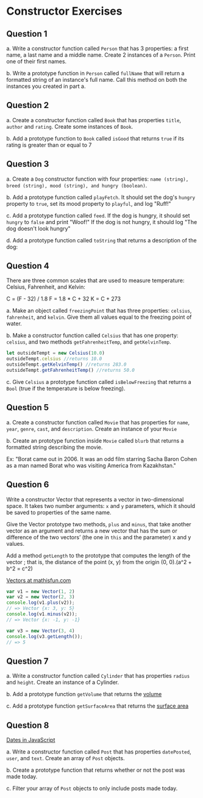 # Constructor Exercises

## Question 1

a. Write a constructor function called `Person` that has 3 properties: a first name, a last name and a middle name. Create 2 instances of a `Person`. Print one of their first names.


b. Write a prototype function in `Person` called `fullName` that will return a formatted string of an instance's full name. Call this method on both the instances you created in part a.


## Question 2

a. Create a constructor function called `Book` that has properties `title`, `author` and `rating`. Create some instances of `Book`.


b. Add a prototype function to `Book` called `isGood` that returns `true` if its rating is greater than or equal to 7

## Question 3

a. Create a `Dog` constructor function with four properties: `name (string), breed (string), mood (string), and hungry (boolean)`.

b. Add a prototype function called `playFetch`. It should set the dog's `hungry` property to `true`, set its mood property to `playful`, and log "Ruff!"

c. Add a prototype function called `feed`. If the dog is hungry, it should set `hungry` to `false` and print "Woof!" If the dog is not hungry, it should log "The dog doesn't look hungry"

d. Add a prototype function called `toString` that returns a description of the dog:

## Question 4

There are three common scales that are used to measure temperature: Celsius, Fahrenheit, and Kelvin:

C = (F - 32) / 1.8
F = 1.8 * C + 32
K = C + 273

a. Make an object called `freezingPoint` that has three properties: `celsius`, `fahrenheit`, and `kelvin`. Give them all values equal to the freezing point of water.


b. Make a constructor function called `Celsius` that has one property: `celsius`, and two methods `getFahrenheitTemp`, and `getKelvinTemp`.

```js
let outsideTempt = new Celsius(10.0)
outsideTempt.celsius //returns 10.0
outsideTempt.getKelvinTemp() //returns 283.0
outsideTempt.getFahrenheitTemp() //returns 50.0
```

c. Give `Celsius` a prototype function called `isBelowFreezing` that returns a `Bool` (true if the temperature is below freezing).

## Question 5

a. Create a constructor function called `Movie` that has properties for `name`, `year`, `genre`, `cast`, and `description`. Create an instance of your `Movie`

b. Create an prototype function inside `Movie` called `blurb` that returns a formatted string describing the movie.

Ex: "Borat came out in 2006. It was an odd film starring Sacha Baron Cohen as a man named Borat who was visiting America from Kazakhstan."


## Question 6
 
Write a constructor Vector that represents a vector in two-dimensional space.
It takes two number arguments: `x` and `y` parameters, which it should be saved to properties of the same name.

Give the Vector prototype two methods, `plus` and `minus`, that take another vector as an argument and
returns a new vector that has the sum or difference of the two vectors’ (the one in `this` and the parameter) x and y values.

Add a method `getLength` to the prototype that computes the length of the vector ;
that is, the distance of the point (x, y) from the origin (0, 0).(a^2 + b^2 = c^2)

[Vectors at mathisfun.com](https://www.mathsisfun.com/algebra/vectors.html)

```js
var v1 = new Vector(1, 2)
var v2 = new Vector(2, 3)
console.log(v1.plus(v2));
// => Vector {x: 3, y: 5}
console.log(v1.minus(v2));
// => Vector {x: -1, y: -1}

var v3 = new Vector(3, 4)
console.log(v3.getLength());
// => 5
```

## Question 7

a. Write a constructor function called `Cylinder` that has properties `radius` and `height`.  Create an instance of a Cylinder.

b. Add a prototype function `getVolume` that returns the [volume](https://www.mathopenref.com/cylindervolume.html)

c. Add a prototype function `getSurfaceArea` that returns the [surface area](https://www.mathopenref.com/cylinderareamain.html)

## Question 8

[Dates in JavaScript](https://www.digitalocean.com/community/tutorials/understanding-date-and-time-in-javascript#targetText=The%20Date%20object%20is%20a,the%20current%20date%20and%20time.)

a. Write a constructor function called `Post` that has properties `datePosted`, `user`, and `text`.  Create an array of `Post` objects.

b. Create a prototype function that returns whether or not the post was made today.

c. Filter your array of `Post` objects to only include posts made today.
